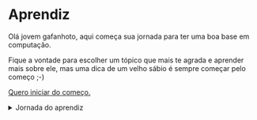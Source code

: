 # Aprendiz

Olá jovem gafanhoto, aqui começa sua jornada para ter uma boa base em computação. 

Fique a vontade para escolher um tópico que mais te agrada e aprender mais sobre ele, mas uma dica de um velho sábio é sempre começar pelo começo ;-) 

[Quero iniciar do começo.](./aprendiz/introducao)

<details>
  <summary>Jornada do aprendiz</summary>
  
  ## Introdução
  1. Tenha uma base sólida
  2. A arte de fazer acontecer (método GTD)
     * With some
     * Sub bullets
</details>
